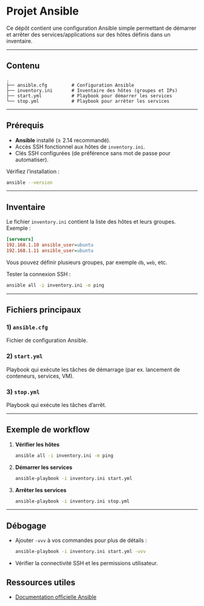 # Projet Ansible

Ce dépôt contient une configuration Ansible simple permettant de démarrer et arrêter des services/applications sur des hôtes définis dans un inventaire.

---

## Contenu

```
.
├── ansible.cfg         # Configuration Ansible
├── inventory.ini       # Inventaire des hôtes (groupes et IPs)
├── start.yml           # Playbook pour démarrer les services
└── stop.yml            # Playbook pour arrêter les services
```

---

## Prérequis

- **Ansible** installé (≥ 2.14 recommandé).
- Accès SSH fonctionnel aux hôtes de `inventory.ini`.
- Clés SSH configurées (de préférence sans mot de passe pour automatiser).

Vérifiez l’installation :
```bash
ansible --version
```

---

## Inventaire

Le fichier `inventory.ini` contient la liste des hôtes et leurs groupes. Exemple :

```ini
[serveurs]
192.168.1.10 ansible_user=ubuntu
192.168.1.11 ansible_user=ubuntu
```

Vous pouvez définir plusieurs groupes, par exemple `db`, `web`, etc.

Tester la connexion SSH :
```bash
ansible all -i inventory.ini -m ping
```

---

## Fichiers principaux

### 1) `ansible.cfg`
Fichier de configuration Ansible.

### 2) `start.yml`
Playbook qui exécute les tâches de démarrage (par ex. lancement de conteneurs, services, VM).

### 3) `stop.yml`
Playbook qui exécute les tâches d’arrêt.

---

## Exemple de workflow

1. **Vérifier les hôtes**
   ```bash
   ansible all -i inventory.ini -m ping
   ```

2. **Démarrer les services**
   ```bash
   ansible-playbook -i inventory.ini start.yml
   ```

3. **Arrêter les services**
   ```bash
   ansible-playbook -i inventory.ini stop.yml
   ```

---

## Débogage

- Ajouter `-vvv` à vos commandes pour plus de détails :
  ```bash
  ansible-playbook -i inventory.ini start.yml -vvv
  ```
- Vérifier la connectivité SSH et les permissions utilisateur.

## Ressources utiles

- [Documentation officielle Ansible](https://docs.ansible.com/)

